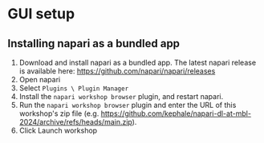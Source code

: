 # GUI setup

## Installing napari as a bundled app

1. Download and install napari as a bundled app. The latest napari release is available here: https://github.com/napari/napari/releases
2. Open napari
3. Select `Plugins \ Plugin Manager`
4. Install the `napari workshop browser` plugin, and restart napari.
5. Run the `napari workshop browser` plugin and enter the URL of this workshop's zip file (e.g. https://github.com/kephale/napari-dl-at-mbl-2024/archive/refs/heads/main.zip).
6. Click Launch workshop
